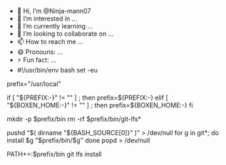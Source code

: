 - 👋 Hi, I’m @Ninja-mann07
- 👀 I’m interested in ...
- 🌱 I’m currently learning ...
- 💞️ I’m looking to collaborate on ...
- 📫 How to reach me ...
- 😄 Pronouns: ...
- ⚡ Fun fact: ...
- #!/usr/bin/env bash
set -eu

prefix="/usr/local"

if [ "${PREFIX:-}" != "" ] ; then
  prefix=${PREFIX:-}
elif [ "${BOXEN_HOME:-}" != "" ] ; then
  prefix=${BOXEN_HOME:-}
fi

mkdir -p $prefix/bin
rm -rf $prefix/bin/git-lfs*

pushd "$( dirname "${BASH_SOURCE[0]}" )" > /dev/null
  for g in git*; do
    install $g "$prefix/bin/$g"
  done
popd > /dev/null

PATH+=:$prefix/bin
git lfs install
<!---
Ninja-mann07/Ninja-mann07 is a ✨ special ✨ repository because its `README.md` (this file) appears on your GitHub profile.
You can click the Preview link to take a look at your changes.
--->
